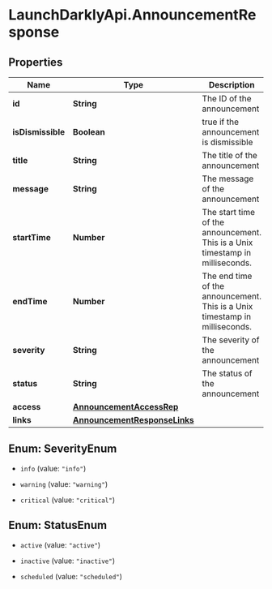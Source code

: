 # LaunchDarklyApi.AnnouncementResponse

## Properties

Name | Type | Description | Notes
------------ | ------------- | ------------- | -------------
**id** | **String** | The ID of the announcement | 
**isDismissible** | **Boolean** | true if the announcement is dismissible | 
**title** | **String** | The title of the announcement | 
**message** | **String** | The message of the announcement | 
**startTime** | **Number** | The start time of the announcement. This is a Unix timestamp in milliseconds. | 
**endTime** | **Number** | The end time of the announcement. This is a Unix timestamp in milliseconds. | [optional] 
**severity** | **String** | The severity of the announcement | 
**status** | **String** | The status of the announcement | 
**access** | [**AnnouncementAccessRep**](AnnouncementAccessRep.md) |  | [optional] 
**links** | [**AnnouncementResponseLinks**](AnnouncementResponseLinks.md) |  | 



## Enum: SeverityEnum


* `info` (value: `"info"`)

* `warning` (value: `"warning"`)

* `critical` (value: `"critical"`)





## Enum: StatusEnum


* `active` (value: `"active"`)

* `inactive` (value: `"inactive"`)

* `scheduled` (value: `"scheduled"`)




